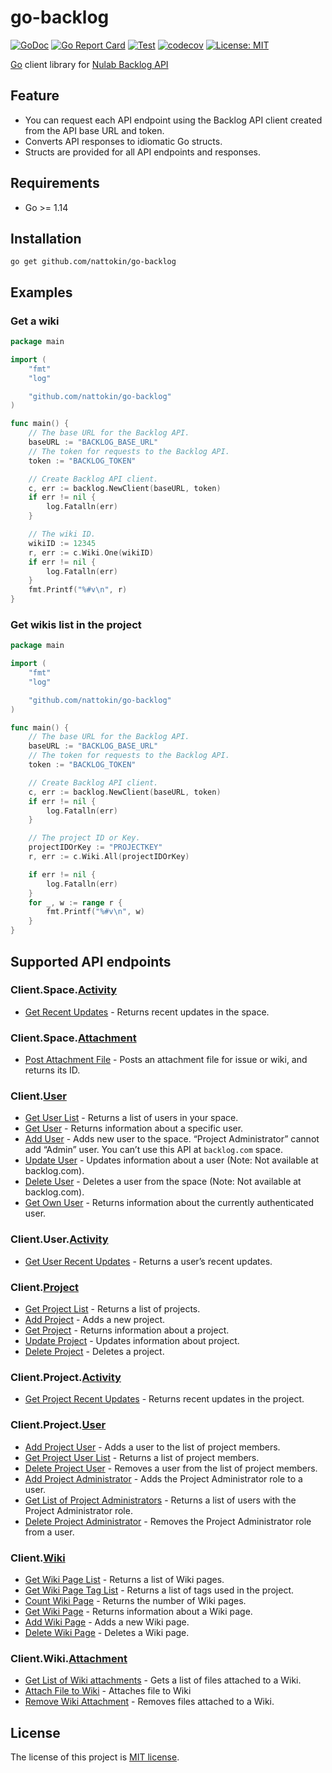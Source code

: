 go-backlog
====
[![GoDoc](https://godoc.org/github.com/nattokin/go-backlog?status.svg)](https://godoc.org/github.com/nattokin/go-backlog)
[![Go Report Card](https://goreportcard.com/badge/github.com/nattokin/go-backlog)](https://goreportcard.com/report/github.com/nattokin/go-backlog)
[![Test](https://github.com/nattokin/go-backlog/workflows/Test/badge.svg)](https://github.com/nattokin/go-backlog/actions?query=workflow%3ATest+branch%3Amaster)
[![codecov](https://codecov.io/gh/nattokin/go-backlog/branch/master/graph/badge.svg)](https://codecov.io/gh/nattokin/go-backlog)
[![License: MIT](https://img.shields.io/badge/License-MIT-blue.svg)](https://opensource.org/licenses/MIT)

[Go](https://golang.org) client library for [Nulab Backlog API](https://developer.nulab.com/docs/backlog)

## Feature

- You can request each API endpoint using the Backlog API client created from the API base URL and token.
- Converts API responses to idiomatic Go structs.
- Structs are provided for all API endpoints and responses.

## Requirements

- Go >= 1.14

## Installation

```
go get github.com/nattokin/go-backlog
```

## Examples

### Get a wiki

```go
package main

import (
	"fmt"
	"log"

	"github.com/nattokin/go-backlog"
)

func main() {
    // The base URL for the Backlog API.
    baseURL := "BACKLOG_BASE_URL"
    // The token for requests to the Backlog API.
    token := "BACKLOG_TOKEN"

    // Create Backlog API client.
    c, err := backlog.NewClient(baseURL, token)
    if err != nil {
        log.Fatalln(err)
    }

    // The wiki ID.
    wikiID := 12345
    r, err := c.Wiki.One(wikiID)
    if err != nil {
        log.Fatalln(err)
    }
    fmt.Printf("%#v\n", r)
}
```

### Get wikis list in the project

```go
package main

import (
	"fmt"
	"log"

	"github.com/nattokin/go-backlog"
)

func main() {
    // The base URL for the Backlog API.
    baseURL := "BACKLOG_BASE_URL"
    // The token for requests to the Backlog API.
    token := "BACKLOG_TOKEN"

    // Create Backlog API client.
    c, err := backlog.NewClient(baseURL, token)
    if err != nil {
        log.Fatalln(err)
    }

    // The project ID or Key.
    projectIDOrKey := "PROJECTKEY"
    r, err := c.Wiki.All(projectIDOrKey)

    if err != nil {
        log.Fatalln(err)
    }
    for _, w := range r {
        fmt.Printf("%#v\n", w)
    }
}
```

## Supported API endpoints

### Client.Space.[Activity](https://godoc.org/github.com/nattokin/go-backlog#SpaceActivityService)

- [Get Recent Updates](https://developer.nulab.com/docs/backlog/api/2/get-recent-updates) - Returns recent updates in the space.

### Client.Space.[Attachment](https://godoc.org/github.com/nattokin/go-backlog#SpaceAttachmentService)

- [Post Attachment File](https://developer.nulab-inc.com/docs/backlog/api/2/post-attachment-file/) - Posts an attachment file for issue or wiki, and returns its ID.

### Client.[User](https://godoc.org/github.com/nattokin/go-backlog#UserService)

- [Get User List](https://developer.nulab.com/docs/backlog/api/2/get-user-list) - Returns a list of users in your space.
- [Get User](https://developer.nulab.com/docs/backlog/api/2/get-user) - Returns information about a specific user.
- [Add User](https://developer.nulab.com/docs/backlog/api/2/add-user) - Adds new user to the space. “Project Administrator” cannot add “Admin” user. You can’t use this API at `backlog.com` space.
- [Update User](https://developer.nulab.com/docs/backlog/api/2/update-user) - Updates information about a user (Note: Not available at backlog.com).
- [Delete User](https://developer.nulab.com/docs/backlog/api/2/delete-user) - Deletes a user from the space (Note: Not available at backlog.com).
- [Get Own User](https://developer.nulab.com/docs/backlog/api/2/get-own-user) - Returns information about the currently authenticated user.

### Client.User.[Activity](https://godoc.org/github.com/nattokin/go-backlog#UserActivityService)
- [Get User Recent Updates](https://developer.nulab.com/docs/backlog/api/2/get-user-recent-updates) - Returns a user’s recent updates.

### Client.[Project](https://godoc.org/github.com/nattokin/go-backlog#ProjectService)

- [Get Project List](https://developer.nulab.com/docs/backlog/api/2/get-project-list) - Returns a list of projects.
- [Add Project](https://developer.nulab.com/docs/backlog/api/2/add-project) - Adds a new project.
- [Get Project](https://developer.nulab.com/docs/backlog/api/2/get-project) - Returns information about a project.
- [Update Project](https://developer.nulab.com/docs/backlog/api/2/update-project) - Updates information about project.
- [Delete Project](https://developer.nulab.com/docs/backlog/api/2/delete-project) - Deletes a project.

### Client.Project.[Activity](https://godoc.org/github.com/nattokin/go-backlog#ProjectActivityService)

- [Get Project Recent Updates](https://developer.nulab.com/docs/backlog/api/2/get-project-recent-updates) - Returns recent updates in the project.

### Client.Project.[User](https://godoc.org/github.com/nattokin/go-backlog#ProjectUserService)

- [Add Project User](https://developer.nulab.com/docs/backlog/api/2/add-project-user) - Adds a user to the list of project members.
- [Get Project User List](https://developer.nulab.com/docs/backlog/api/2/get-project-user-list) - Returns a list of project members.
- [Delete Project User](https://developer.nulab.com/docs/backlog/api/2/delete-project-user) - Removes a user from the list of project members.
- [Add Project Administrator](https://developer.nulab.com/docs/backlog/api/2/add-project-administrator) - Adds the Project Administrator role to a user.
- [Get List of Project Administrators](https://developer.nulab.com/docs/backlog/api/2/get-list-of-project-administrators) - Returns a list of users with the Project Administrator role.
- [Delete Project Administrator](https://developer.nulab.com/docs/backlog/api/2/delete-project-administrator) - Removes the Project Administrator role from a user.

### Client.[Wiki](https://godoc.org/github.com/nattokin/go-backlog#WikiService)

- [Get Wiki Page List](https://developer.nulab-inc.com/docs/backlog/api/2/get-wiki-page-list/) - Returns a list of Wiki pages.
- [Get Wiki Page Tag List](https://developer.nulab-inc.com/docs/backlog/api/2/get-wiki-page-tag-list/) - Returns a list of tags used in the project.
- [Count Wiki Page](https://developer.nulab-inc.com/docs/backlog/api/2/count-wiki-page/) - Returns the number of Wiki pages.
- [Get Wiki Page](https://developer.nulab-inc.com/docs/backlog/api/2/get-wiki-page/) - Returns information about a Wiki page.
- [Add Wiki Page](https://developer.nulab-inc.com/docs/backlog/api/2/add-wiki-page/) - Adds a new Wiki page.
- [Delete Wiki Page](https://developer.nulab-inc.com/docs/backlog/api/2/delete-wiki-page/) - Deletes a Wiki page.

### Client.Wiki.[Attachment](https://godoc.org/github.com/nattokin/go-backlog#WikiAttachmentService)

- [Get List of Wiki attachments](https://developer.nulab-inc.com/docs/backlog/api/2/get-list-of-wiki-attachments/) - Gets a list of files attached to a Wiki.
- [Attach File to Wiki](https://developer.nulab-inc.com/docs/backlog/api/2/attach-file-to-wiki/) - Attaches file to Wiki
- [Remove Wiki Attachment](https://developer.nulab-inc.com/docs/backlog/api/2/remove-wiki-attachment/) - Removes files attached to a Wiki.

## License

The license of this project is [MIT license](https://opensource.org/licenses/MIT).
